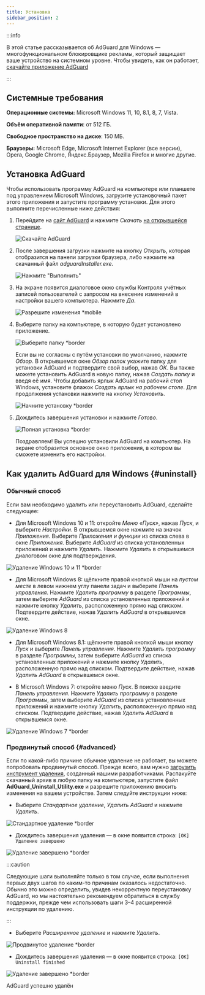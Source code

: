 ```yaml
---
title: Установка
sidebar_position: 2
---
```


:::info

В этой статье рассказывается об AdGuard для Windows — многофункциональном блокировщике рекламы, который защищает ваше устройство на системном уровне. Чтобы увидеть, как он работает, [скачайте приложение AdGuard](https://adguard.com/download.html?auto=true)

:::

## Системные требования

**Операционные системы:** Microsoft Windows 11, 10, 8.1, 8, 7, Vista.

**Объём оперативной памяти**: от 512 ГБ.

**Свободное пространство на диске**: 150 МБ.

**Браузеры:** Microsoft Edge, Microsoft Internet Explorer (все версии), Opera, Google Chrome, Яндекс.Браузер, Mozilla Firefox и многие другие.

## Установка AdGuard

Чтобы использовать программу AdGuard на компьютере или планшете под управлением Microsoft Windows, загрузите установочный пакет этого приложения и запустите программу установки. Для этого выполните перечисленные ниже действия:

1. Перейдите на [сайт AdGuard](http://adguard.com) и нажмите *Скачать* [на открывшейся странице](https://adguard.com/download.html?auto=1).

   ![Скачайте AdGuard](https://cdn.adtidy.org/content/kb/ad_blocker/windows/installation/download-from-website.png)

2. После завершения загрузки нажмите на кнопку *Открыть*, которая отобразится на панели загрузки браузера, либо нажмите на скачанный файл *adguardInstaller.exe*.

   ![Нажмите "Выполнить"](https://cdn.adtidy.org/content/kb/ad_blocker/windows/installation/click-download.png)

3. На экране появится диалоговое окно службы Контроля учётных записей пользователей с запросом на внесение изменений в настройки вашего компьютера. Нажмите *Да*.

   ![Разрешите изменения *mobile](https://cdn.adtidy.org/content/kb/ad_blocker/windows/installation/allow-changes.png)

4. Выберите папку на компьютере, в которую будет установлено приложение.

   ![Выберите папку *border](https://cdn.adtidy.org/content/kb/ad_blocker/windows/installation/install-wizard.png)

   Если вы не согласны с путём установки по умолчанию, нажмите *Обзор*. В открывшемся окне *Обзор папок* укажите папку для установки AdGuard и подтвердите свой выбор, нажав *ОК*. Вы также можете установить AdGuard в новую папку, нажав *Создать папку* и введя её имя. Чтобы добавить ярлык AdGuard на рабочий стол Windows, установите флажок *Создать ярлык на рабочем столе*. Для продолжения установки нажмите на кнопку *Установить*.

   ![Начните установку *border](https://cdn.adtidy.org/content/kb/ad_blocker/windows/installation/start-install.png)

5. Дождитесь завершения установки и нажмите *Готово*.

   ![Полная установка *border](https://cdn.adtidy.org/content/kb/ad_blocker/windows/installation/finish-install.png)

   Поздравляем! Вы успешно установили AdGuard на компьютер. На экране отобразится основное окно приложения, в котором вы сможете изменить его настройки.

## Как удалить AdGuard для Windows {#uninstall}

### Обычный способ

Если вам необходимо удалить или переустановить AdGuard, сделайте следующее:

* Для Microsoft Windows 10 и 11: откройте *Меню «Пуск»*, нажав *Пуск*, и выберите *Настройки*. В открывшемся окне нажмите на значок *Приложения*. Выберите *Приложения и функции* из списка слева в окне *Приложения*. Выберите *AdGuard* из списка установленных приложений и нажмите *Удалить*. Нажмите *Удалить* в открывшемся диалоговом окне для подтверждения.

![Удаление Windows 10 и 11 *border](https://cdn.adtidy.org/content/kb/ad_blocker/windows/installation/win10-uninstall.png)

* Для Microsoft Windows 8: щёлкните правой кнопкой мыши на *пустом месте* в левом нижнем углу панели задач и выберите *Панель управления*. Нажмите *Удалить программу* в разделе *Программы*, затем выберите *AdGuard* из списка установленных приложений и нажмите кнопку *Удалить*, расположенную прямо над списком. Подтвердите действие, нажав *Удалить AdGuard* в открывшемся окне.

![Удаление Windows 8](https://cdn.adtidy.org/content/kb/ad_blocker/windows/installation/win8-uninstall.png)

* Для Microsoft Windows 8.1: щёлкните правой кнопкой мыши кнопку *Пуск* и выберите *Панель управления*. Нажмите *Удалить программу* в разделе *Программы*, затем выберите *AdGuard* из списка установленных приложений и нажмите кнопку *Удалить*, расположенную прямо над списком. Подтвердите действие, нажав *Удалить AdGuard* в открывшемся окне.

* В Microsoft Windows 7: откройте меню *Пуск*. В поиске введите *Панель управления*. Нажмите *Удалить программу* в разделе *Программы*, затем выберите *AdGuard* из списка установленных приложений и нажмите кнопку *Удалить*, расположенную прямо над списком. Подтвердите действие, нажав *Удалить AdGuard* в открывшемся окне.

![Удаление Windows 7 *border](https://cdn.adtidy.org/content/kb/ad_blocker/windows/installation/win7-uninstall.png)

### Продвинутый способ {#advanced}

Если по какой-либо причине обычное удаление не работает, вы можете попробовать продвинутый способ. Прежде всего, вам нужно [загрузить инструмент удаления](https://cdn.adtidy.org/distr/windows/Uninstall_Utility.zip), созданный нашими разработчиками. Распакуйте скачанный архив в любую папку на компьютере, запустите файл **AdGuard_Uninstall_Utility.exe** и разрешите приложению вносить изменения на вашем устройстве. Затем следуйте инструкции ниже:

* Выберите *Стандартное удаление*, *Удалить AdGuard* и нажмите *Удалить*.

![Стандартное удаление *border](https://cdn.adtidy.org/content/kb/ad_blocker/windows/installation/standard-uninstall.png)

* Дождитесь завершения удаления — в окне появится строка: `[OK] Удаление завершено`

![Удаление завершено *border](https://cdn.adtidy.org/content/kb/ad_blocker/windows/installation/standard-uninstall-2.png)

:::caution

Следующие шаги выполняйте только в том случае, если выполнения первых двух шагов по каким-то причинам оказалось недостаточно. Обычно это можно определить, увидев некорректную переустановку AdGuard, но мы настоятельно рекомендуем обратиться в службу поддержки, прежде чем использовать шаги 3–4 расширенной инструкции по удалению.

:::

* Выберите *Расширенное удаление* и нажмите *Удалить*.

![Продвинутое удаление *border](https://cdn.adtidy.org/content/kb/ad_blocker/windows/installation/advanced-uninstall.png)

* Дождитесь завершения удаления — в окне появится строка: `[OK] Uninstall finished`

![Удаление завершено *border](https://cdn.adtidy.org/content/kb/ad_blocker/windows/installation/advanced-uninstall-2.png)

AdGuard успешно удалён
